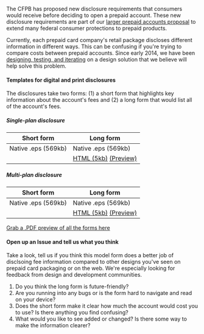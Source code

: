 The CFPB has proposed new disclosure requirements that consumers would receive before deciding to open a prepaid account. These new disclosure requirements are part of our [larger prepaid accounts proposal](http://www.consumerfinance.gov/blog/prepaid-products-new-disclosures-to-help-you-compare-options/) to extend many federal consumer protections to prepaid products.

Currently, each prepaid card company's retail package discloses different information in different ways. This can be confusing if you're trying to compare costs between prepaid accounts. Since early 2014, we have been [designing, testing, and iterating](http://www.consumerfinance.gov/blog/prepaid-cards-help-design-a-new-disclosure/) on a design solution that we believe will help solve this problem.

#### Templates for digital and print disclosures
The disclosures take two forms: (1) a short form that highlights key information about the account's fees and (2) a long form that would list all of the account's fees. 

##### Single-plan disclosure
|  Short form 	|   Long form	| 
|---	|---	|
|   Native .eps (569kb)	|  Native .eps (569kb) 	| 
|   	|   [HTML (5kb)](long.html) [(Preview)](https://github.cfpb.gov/pages/dezzie/prepaids/long.html)	| 

##### Multi-plan disclosure
|  Short form 	|   Long form	| 
|---	|---	|
|   Native .eps (569kb)	|  Native .eps (569kb) 	| 
|   	|   [HTML (5kb)](long-multi.html) [(Preview)](https://github.cfpb.gov/pages/dezzie/prepaids/long-multi.html) |

[Grab a .PDF preview of all the forms here](http://files.consumerfinance.gov/f/201411_cfpb_prepaid-model-sample-disclosure-forms.pdf)

#### Open up an Issue and tell us what you think
Take a look, tell us if you think this model form does a better job of disclsoing fee information compared to other designs you've seen on prepaid card packaging or on the web. We're especially looking for feedback from design and development communities.

1. Do you think the long form is future-friendly? 
2. Are you running into any bugs or is the form hard to navigate and read on your device?
3. Does the short form make it clear how much the account would cost you to use? Is there anything you find confusing?
4. What would you like to see added or changed? Is there some way to make the information clearer?
